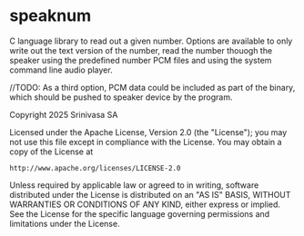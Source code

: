# speaknum

C language library to read out a given number. 
Options are available to only write out the text version of the number, read the number thouogh the speaker
using the predefined number PCM files and using the system command line audio player. 

//TODO: As a third option, PCM data could be included as part of the binary, which should be pushed to speaker device by the program.

Copyright 2025 Srinivasa SA

Licensed under the Apache License, Version 2.0 (the "License");
you may not use this file except in compliance with the License.
You may obtain a copy of the License at

    http://www.apache.org/licenses/LICENSE-2.0

Unless required by applicable law or agreed to in writing, software
distributed under the License is distributed on an "AS IS" BASIS,
WITHOUT WARRANTIES OR CONDITIONS OF ANY KIND, either express or implied.
See the License for the specific language governing permissions and
limitations under the License.
